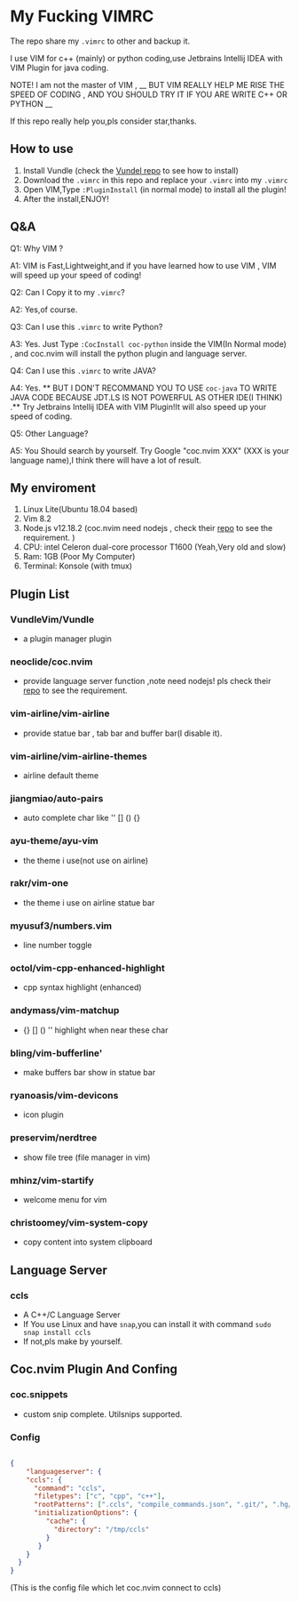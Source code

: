 # My Fucking VIMRC 

The repo share my ``.vimrc`` to other and backup it.

I use VIM for c++ (mainly) or python coding,use Jetbrains Intellij IDEA with VIM Plugin for java coding.

NOTE! I am not the master of VIM , __ BUT VIM REALLY HELP ME RISE THE SPEED OF CODING , AND YOU SHOULD TRY IT IF YOU ARE WRITE C++ OR PYTHON __

If this repo really help you,pls consider star,thanks.

## How to use
1. Install Vundle (check the [Vundel repo](https://github.com/VundleVim/Vundle) to see how to install)
2. Download the ``.vimrc`` in this repo and replace your ``.vimrc`` into my ``.vimrc``
3. Open VIM,Type ``:PluginInstall`` (in normal mode) to install all the plugin!
4. After the install,ENJOY!

## Q&A

Q1: Why VIM ?

A1: VIM is Fast,Lightweight,and if you have learned how to use VIM , VIM will speed up your speed of coding!

Q2: Can I Copy it to my ``.vimrc``?

A2: Yes,of course.

Q3: Can I use this ``.vimrc`` to write Python?

A3: Yes. Just Type ``:CocInstall coc-python`` inside the VIM(In Normal mode) , and coc.nvim will install the python plugin and language server.

Q4: Can I use this ``.vimrc`` to write JAVA?

A4: Yes. ** BUT I DON'T RECOMMAND YOU TO USE ``coc-java`` TO WRITE JAVA CODE BECAUSE JDT.LS IS NOT POWERFUL AS OTHER IDE(I THINK) .** Try Jetbrains Intellij IDEA with VIM Plugin!It will also speed up your speed of coding.

Q5: Other Language?

A5: You Should search by yourself. Try Google "coc.nvim XXX" (XXX is your language name),I think there will have a lot of result.

## My enviroment

1. Linux Lite(Ubuntu 18.04 based)
2. Vim 8.2
3. Node.js v12.18.2 (coc.nvim need nodejs , check  their [repo](https://github.com/neoclide/coc.nvim)  to see the requirement. )
4. CPU: intel  Celeron  dual-core processor T1600 (Yeah,Very old and slow)
5. Ram: 1GB (Poor My Computer)
6. Terminal: Konsole (with tmux)


## Plugin List
### VundleVim/Vundle
- a plugin manager plugin 
### neoclide/coc.nvim
- provide language server function ,note need nodejs! pls check their [repo](https://github.com/neoclide/coc.nvim ) to see the requirement.
### vim-airline/vim-airline
- provide statue bar , tab bar and buffer bar(I disable it).
### vim-airline/vim-airline-themes
- airline default theme
### jiangmiao/auto-pairs
- auto complete char like '' [] () {} 
### ayu-theme/ayu-vim
- the theme i use(not use on airline)
### rakr/vim-one
- the theme i use on airline statue bar
### myusuf3/numbers.vim
- line number toggle
### octol/vim-cpp-enhanced-highlight
- cpp syntax highlight (enhanced)
### andymass/vim-matchup
- {} [] () '' highlight when near these char
### bling/vim-bufferline'
- make buffers bar show in statue bar
### ryanoasis/vim-devicons
- icon plugin
### preservim/nerdtree
- show file tree (file manager in vim)
### mhinz/vim-startify
- welcome menu for vim
### christoomey/vim-system-copy
- copy content into system clipboard


## Language Server
### ccls
- A C++/C Language Server
- If You use Linux and have ``snap``,you can install it with command ``sudo snap install ccls `` 
- If not,pls make by yourself.


## Coc.nvim Plugin And Confing 

### coc.snippets
- custom snip complete. Utilsnips supported.

### Config
```json

{
	"languageserver": {
    "ccls": {
      "command": "ccls",
      "filetypes": ["c", "cpp", "c++"],
      "rootPatterns": [".ccls", "compile_commands.json", ".git/", ".hg/"],
      "initializationOptions": {
         "cache": {
           "directory": "/tmp/ccls"
         }
       }
    }
  }
}

```
(This is the config file which let coc.nvim connect to ccls)
